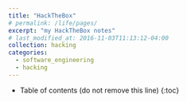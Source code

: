 ```yaml
---
title: "HackTheBox"
# permalink: /life/pages/
excerpt: "my HackTheBox notes"
# last_modified_at: 2016-11-03T11:13:12-04:00
collection: hacking
categories:
  - software_engineering
  - hacking
---
```


* Table of contents (do not remove this line)
{:toc}
